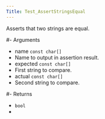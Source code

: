 ```yaml
---
Title: Test_AssertStringsEqual
---
```


Asserts that two strings are equal.

#- Arguments
- name `const char[]`
- Name to output in assertion result.
- expected `const char[]`
- First string to compare.
- actual `const char[]`
- Second string to compare.

#- Returns
- `bool`
- 
